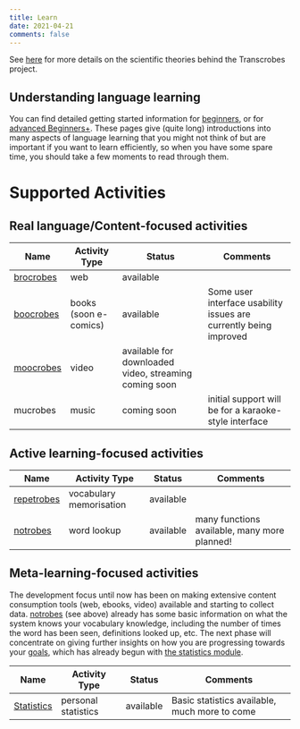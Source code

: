 ```yaml
---
title: Learn
date: 2021-04-21
comments: false
---
```


See [here](/page/meaningful-io/home) for more details on the scientific theories behind the Transcrobes project.

## Understanding language learning

You can find detailed getting started information for [beginners](/post/getting-started-beginner), or for [advanced Beginners+](/post/getting-started-intermediate). These pages give (quite long) introductions into many aspects of language learning that you might not think of but are important if you want to learn efficiently, so when you have some spare time, you should take a few moments to read through them.

# Supported Activities

## Real language/Content-focused activities

| Name | Activity Type | Status | Comments |
|----------|-------------|------|------|
| [brocrobes](/page/software/learn/brocrobes) | web | available |  |
| [boocrobes](/page/software/learn/boocrobes) | books (soon e-comics) | available | Some user interface usability issues are currently being improved |
| [moocrobes](/page/software/learn/moocrobes) | video | available for downloaded video, streaming coming soon |  |
| mucrobes | music | coming soon | initial support will be for a karaoke-style interface |

## Active learning-focused activities

| Name | Activity Type | Status | Comments |
|----------|-------------|------|------|
| [repetrobes](/page/software/learn/repetrobes) | vocabulary memorisation | available | |
| [notrobes](/page/software/learn/notrobes) | word lookup | available | many functions available, many more planned! |

## Meta-learning-focused activities

The development focus until now has been on making extensive content consumption tools (web, ebooks, video) available and starting to collect data. [notrobes](/page/software/learn/notrobes) (see above) already has some basic information on what the system knows your vocabulary knowledge, including the number of times the word has been seen, definitions looked up, etc. The next phase will concentrate on giving further insights on how you are progressing towards your [goals](/page/software/configure/goals), which has already begun with [the statistics module](/page/software/learn/stats).


| Name | Activity Type | Status | Comments |
|----------|-------------|------|------|
| [Statistics](/page/software/learn/stats) | personal statistics | available | Basic statistics available, much more to come |
